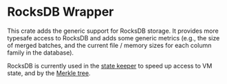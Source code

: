 # RocksDB Wrapper

This crate adds the generic support for RocksDB storage. It provides more typesafe access to RocksDB and adds some
generic metrics (e.g., the size of merged batches, and the current file / memory sizes for each column family in the
database).

RocksDB is currently used in the [state keeper](../micro_core/src/state_keeper) to speed up access to VM state, and by
the [Merkle tree](../merkle_tree).
